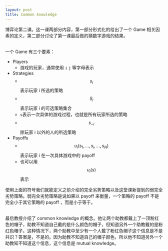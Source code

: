 ```yaml
---
layout: post
title: Common knowledge
---
```

博弈论第二课。这一课两部分内容，第一部分形式化的给出了一个 Game 相关因素的定义，第二部分讨论了第一课最后做的猜数字游戏的结果。<br />​

一个 Game 有三个要素：

- Players
   - 游戏的玩家，通常使用 `i` `j` 等字母表示
- Strategies
   - $$ s_i $$ 表示玩家 i 所选的策略
   - $$ S_i $$ 表示玩家 i 的可选策略集合
   - `s`表示一次具体的游戏过程，也就是所有玩家所选的策略
   - $$ s_{-i} $$ 除玩家 i 以外的人的所选策略
- Payoffs
   - $$ u_i(s_1, ..., s_i, ..., s_N) $$ 表示玩家 i 在一次具体游戏中的 payoff
   - 也可以用 $$ u_i(s) $$ 表示

使用上面的符号我们就能定义之前介绍的完全劣势策略以及这堂课新提到的弱完全劣势策略。弱完全劣势策略是说如果以 payoff 来衡量，一个策略的 payoff 不是完全小于其它策略的 payoff ，而是小于等于。<br />​

最后教授介绍了 common knowledge 的概念。他让两个助教都戴上了一顶粉红色的帽子，助教不知道自己戴的是什么颜色的帽子，但知道另外一个助教戴的是粉红色帽子。这种情况下，两个助教中至少有一个人戴了粉红色帽子这个信息是不是共识？答案是，不是的。因为助教不知道自己的帽子颜色，所以他不知道另外一个助教知不知道这个信息，这个信息是 mutual knowledge。

